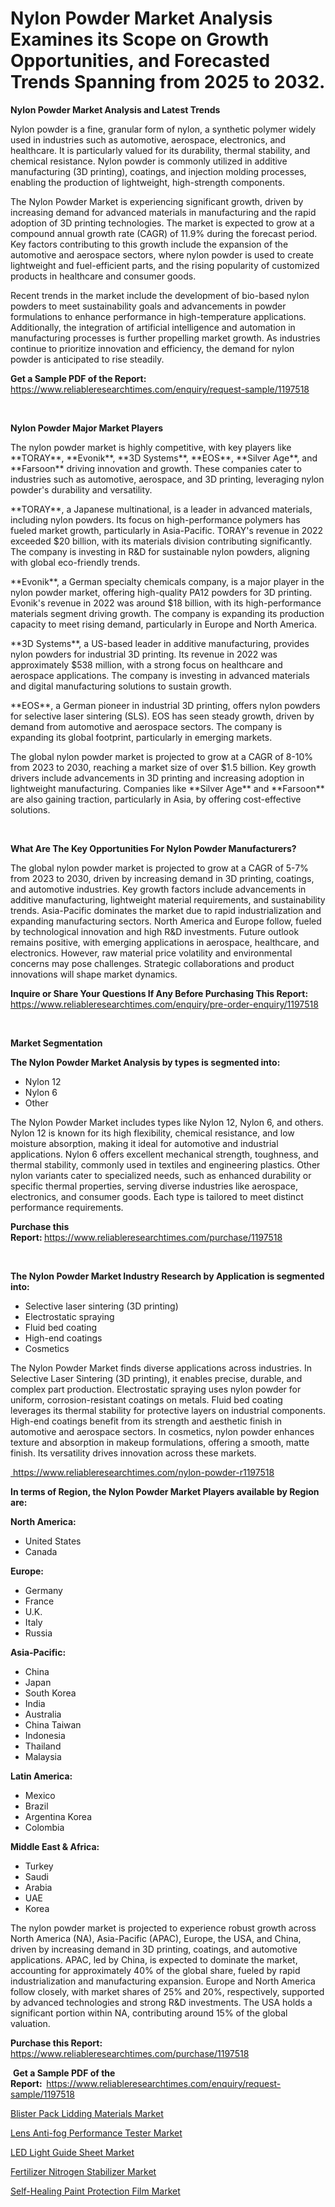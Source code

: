 <p><h1>Nylon Powder Market Analysis Examines its Scope on Growth Opportunities, and Forecasted Trends Spanning from 2025 to 2032.</h1></p><p><strong>Nylon Powder Market Analysis and Latest Trends</strong></p>
<p><p>Nylon powder is a fine, granular form of nylon, a synthetic polymer widely used in industries such as automotive, aerospace, electronics, and healthcare. It is particularly valued for its durability, thermal stability, and chemical resistance. Nylon powder is commonly utilized in additive manufacturing (3D printing), coatings, and injection molding processes, enabling the production of lightweight, high-strength components.</p><p>The Nylon Powder Market is experiencing significant growth, driven by increasing demand for advanced materials in manufacturing and the rapid adoption of 3D printing technologies. The market is expected to grow at a compound annual growth rate (CAGR) of 11.9% during the forecast period. Key factors contributing to this growth include the expansion of the automotive and aerospace sectors, where nylon powder is used to create lightweight and fuel-efficient parts, and the rising popularity of customized products in healthcare and consumer goods.</p><p>Recent trends in the market include the development of bio-based nylon powders to meet sustainability goals and advancements in powder formulations to enhance performance in high-temperature applications. Additionally, the integration of artificial intelligence and automation in manufacturing processes is further propelling market growth. As industries continue to prioritize innovation and efficiency, the demand for nylon powder is anticipated to rise steadily.</p></p>
<p><strong>Get a Sample PDF of the Report:&nbsp;</strong> <a href="https://www.reliableresearchtimes.com/enquiry/request-sample/1197518?utm_campaign=2130&utm_medium=2&utm_source=Github&utm_content=ia&utm_term=26012025&utm_id=nylon-powder">https://www.reliableresearchtimes.com/enquiry/request-sample/1197518</a></p>
<p>&nbsp;</p>
<p><strong>Nylon Powder Major Market Players</strong></p>
<p><p>The nylon powder market is highly competitive, with key players like **TORAY**, **Evonik**, **3D Systems**, **EOS**, **Silver Age**, and **Farsoon** driving innovation and growth. These companies cater to industries such as automotive, aerospace, and 3D printing, leveraging nylon powder's durability and versatility.</p><p>**TORAY**, a Japanese multinational, is a leader in advanced materials, including nylon powders. Its focus on high-performance polymers has fueled market growth, particularly in Asia-Pacific. TORAY's revenue in 2022 exceeded $20 billion, with its materials division contributing significantly. The company is investing in R&D for sustainable nylon powders, aligning with global eco-friendly trends.</p><p>**Evonik**, a German specialty chemicals company, is a major player in the nylon powder market, offering high-quality PA12 powders for 3D printing. Evonik's revenue in 2022 was around $18 billion, with its high-performance materials segment driving growth. The company is expanding its production capacity to meet rising demand, particularly in Europe and North America.</p><p>**3D Systems**, a US-based leader in additive manufacturing, provides nylon powders for industrial 3D printing. Its revenue in 2022 was approximately $538 million, with a strong focus on healthcare and aerospace applications. The company is investing in advanced materials and digital manufacturing solutions to sustain growth.</p><p>**EOS**, a German pioneer in industrial 3D printing, offers nylon powders for selective laser sintering (SLS). EOS has seen steady growth, driven by demand from automotive and aerospace sectors. The company is expanding its global footprint, particularly in emerging markets.</p><p>The global nylon powder market is projected to grow at a CAGR of 8-10% from 2023 to 2030, reaching a market size of over $1.5 billion. Key growth drivers include advancements in 3D printing and increasing adoption in lightweight manufacturing. Companies like **Silver Age** and **Farsoon** are also gaining traction, particularly in Asia, by offering cost-effective solutions.</p></p>
<p>&nbsp;</p>
<p><strong>What Are The Key Opportunities For Nylon Powder Manufacturers?</strong></p>
<p><p>The global nylon powder market is projected to grow at a CAGR of 5-7% from 2023 to 2030, driven by increasing demand in 3D printing, coatings, and automotive industries. Key growth factors include advancements in additive manufacturing, lightweight material requirements, and sustainability trends. Asia-Pacific dominates the market due to rapid industrialization and expanding manufacturing sectors. North America and Europe follow, fueled by technological innovation and high R&D investments. Future outlook remains positive, with emerging applications in aerospace, healthcare, and electronics. However, raw material price volatility and environmental concerns may pose challenges. Strategic collaborations and product innovations will shape market dynamics.</p></p>
<p><strong>Inquire or Share Your Questions If Any Before Purchasing This Report:</strong> <a href="https://www.reliableresearchtimes.com/enquiry/pre-order-enquiry/1197518?utm_campaign=2130&utm_medium=2&utm_source=Github&utm_content=ia&utm_term=26012025&utm_id=nylon-powder">https://www.reliableresearchtimes.com/enquiry/pre-order-enquiry/1197518</a></p>
<p>&nbsp;</p>
<p><strong>Market Segmentation</strong></p>
<p><strong>The Nylon Powder Market Analysis by types is segmented into:</strong></p>
<p><ul><li>Nylon 12</li><li>Nylon 6</li><li>Other</li></ul></p>
<p><p>The Nylon Powder Market includes types like Nylon 12, Nylon 6, and others. Nylon 12 is known for its high flexibility, chemical resistance, and low moisture absorption, making it ideal for automotive and industrial applications. Nylon 6 offers excellent mechanical strength, toughness, and thermal stability, commonly used in textiles and engineering plastics. Other nylon variants cater to specialized needs, such as enhanced durability or specific thermal properties, serving diverse industries like aerospace, electronics, and consumer goods. Each type is tailored to meet distinct performance requirements.</p></p>
<p><strong>Purchase this Report:&nbsp;</strong><a href="https://www.reliableresearchtimes.com/purchase/1197518?utm_campaign=2130&utm_medium=2&utm_source=Github&utm_content=ia&utm_term=26012025&utm_id=nylon-powder">https://www.reliableresearchtimes.com/purchase/1197518</a></p>
<p>&nbsp;</p>
<p><strong>The Nylon Powder Market Industry Research by Application is segmented into:</strong></p>
<p><ul><li>Selective laser sintering (3D printing)</li><li>Electrostatic spraying</li><li>Fluid bed coating</li><li>High-end coatings</li><li>Cosmetics</li></ul></p>
<p><p>The Nylon Powder Market finds diverse applications across industries. In Selective Laser Sintering (3D printing), it enables precise, durable, and complex part production. Electrostatic spraying uses nylon powder for uniform, corrosion-resistant coatings on metals. Fluid bed coating leverages its thermal stability for protective layers on industrial components. High-end coatings benefit from its strength and aesthetic finish in automotive and aerospace sectors. In cosmetics, nylon powder enhances texture and absorption in makeup formulations, offering a smooth, matte finish. Its versatility drives innovation across these markets.</p></p>
<p><a href="https://www.reliableresearchtimes.com/nylon-powder-r1197518?utm_campaign=2130&utm_medium=2&utm_source=Github&utm_content=ia&utm_term=26012025&utm_id=nylon-powder">&nbsp;https://www.reliableresearchtimes.com/nylon-powder-r1197518</a></p>
<p><strong>In terms of Region, the Nylon Powder Market Players available by Region are:</strong></p>
<p>
    <p> <strong> North America: </strong>
        <ul>
            <li>United States</li>
            <li>Canada</li>
        </ul>
        </p> 
    <p> <strong> Europe: </strong>
        <ul>
            <li>Germany</li>
            <li>France</li>
            <li>U.K.</li>
            <li>Italy</li>
            <li>Russia</li>
        </ul>
        </p> 
    <p> <strong> Asia-Pacific: </strong>
        <ul>
            <li>China</li>
            <li>Japan</li>
            <li>South Korea</li>
            <li>India</li>
            <li>Australia</li>
            <li>China Taiwan</li>
            <li>Indonesia</li>
            <li>Thailand</li>
            <li>Malaysia</li>
        </ul>
        </p> 
    <p> <strong> Latin America: </strong>
        <ul>
            <li>Mexico</li>
            <li>Brazil</li>
            <li>Argentina Korea</li>
            <li>Colombia</li>
        </ul>
        </p> 
    <p> <strong> Middle East & Africa: </strong>
        <ul>
            <li>Turkey</li>
            <li>Saudi</li>
            <li>Arabia</li>
            <li>UAE</li>
            <li>Korea</li>
        </ul>
    </p>
    </p>
<p><p>The nylon powder market is projected to experience robust growth across North America (NA), Asia-Pacific (APAC), Europe, the USA, and China, driven by increasing demand in 3D printing, coatings, and automotive applications. APAC, led by China, is expected to dominate the market, accounting for approximately 40% of the global share, fueled by rapid industrialization and manufacturing expansion. Europe and North America follow closely, with market shares of 25% and 20%, respectively, supported by advanced technologies and strong R&D investments. The USA holds a significant portion within NA, contributing around 15% of the global valuation.</p></p>
<p><strong>Purchase this Report: </strong><a href="https://www.reliableresearchtimes.com/purchase/1197518?utm_campaign=2130&utm_medium=2&utm_source=Github&utm_content=ia&utm_term=26012025&utm_id=nylon-powder">https://www.reliableresearchtimes.com/purchase/1197518</a></p>
<p>&nbsp;<strong>Get a Sample PDF of the Report:&nbsp;&nbsp;</strong><a href="https://www.reliableresearchtimes.com/enquiry/request-sample/1197518?utm_campaign=2130&utm_medium=2&utm_source=Github&utm_content=ia&utm_term=26012025&utm_id=nylon-powder">https://www.reliableresearchtimes.com/enquiry/request-sample/1197518</a></p>
<p><strong></strong></p>
<p><p><a href="https://www.linkedin.com/pulse/exploring-growth-potential-blister-pack-lidding-materials-htq9c?utm_campaign=2130&utm_medium=2&utm_source=Github&utm_content=ia&utm_term=26012025&utm_id=nylon-powder">Blister Pack Lidding Materials Market</a></p><p><a href="https://www.linkedin.com/pulse/in-depth-lens-anti-fog-performance-tester-market-analysis-projected-edzef?utm_campaign=2130&utm_medium=2&utm_source=Github&utm_content=ia&utm_term=26012025&utm_id=nylon-powder">Lens Anti-fog Performance Tester Market</a></p><p><a href="https://www.linkedin.com/pulse/examining-led-light-guide-sheet-market-growth-size-trends-hw01f?utm_campaign=2130&utm_medium=2&utm_source=Github&utm_content=ia&utm_term=26012025&utm_id=nylon-powder">LED Light Guide Sheet Market</a></p><p><a href="https://www.linkedin.com/pulse/global-fertilizer-nitrogen-stabilizer-market-size-2025-2032-ifhje?utm_campaign=2130&utm_medium=2&utm_source=Github&utm_content=ia&utm_term=26012025&utm_id=nylon-powder">Fertilizer Nitrogen Stabilizer Market</a></p><p><a href="https://www.linkedin.com/pulse/self-healing-paint-protection-film-market-size-growth-analysis-wurkf?utm_campaign=2130&utm_medium=2&utm_source=Github&utm_content=ia&utm_term=26012025&utm_id=nylon-powder">Self-Healing Paint Protection Film Market</a></p></p>